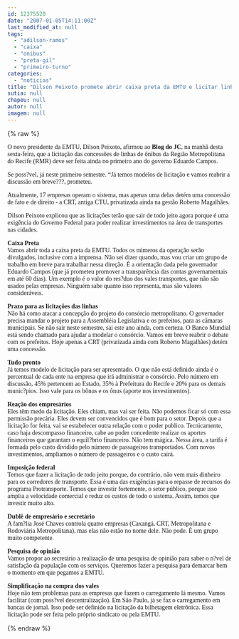 ```yaml
---
id: 12375520
date: "2007-01-05T14:11:00Z"
last_modified_at: null
tags:
  - "adilson-ramos"
  - "caixa"
  - "onibus"
  - "preta-gil"
  - "primeiro-turno"
categories:
  - "noticias"
title: "Dilson Peixoto promete abrir caixa preta da EMTU e licitar linhas de \u00f4nibus ainda no primeiro semestre"
sutia: null
chapeu: null
autor: null
imagem: null
---
```

{% raw %}
<p><P><FONT face=Verdana>O novo presidente da EMTU, Dilson Peixoto, afirmou ao <STRONG>Blog do JC</STRONG>, na manhã desta sexta-feira, que a licitação das concessões de linhas de ônibus da Região Metropolitana do Recife (RMR) deve ser feita ainda no primeiro ano do governo Eduardo Campos.</FONT></P></p>
<p><P><FONT face=Verdana>Se poss?vel, já neste primeiro semestre. “Já temos modelos de licitação e vamos reabrir a discussão em breve???, prometeu.</FONT></P></p>
<p><P><FONT face=Verdana>Atualmente,&nbsp;17 empresas operam o sistema, mas apenas uma delas detém uma concessão de fato e de direito - a CRT, antiga CTU, privatizada ainda na gestão Roberto Magalhães. </FONT></P></p>
<p><P><FONT face=Verdana>Dilson Peixoto explicou que as licitações terão que sair de todo jeito agora porque é uma exigência do Governo Federal para poder realizar investimentos na área de transportes nas cidades.</FONT></P></p>
<p><P><FONT face=Verdana><STRONG>Caixa Preta<BR></STRONG>Vamos abrir toda a caixa preta da EMTU. Todos os números da operação serão divulgados, inclusive com a imprensa. Não sei dizer quando, mas vou criar um grupo de trabalho em breve para trabalhar nessa direção. É a orientação dada pelo governador Eduardo Campos (que já prometeu promover a transparência das contas governamentais em até 60 dias). Um exemplo é o valor do res?duo dos vales transportes, que não são usados pelas empresas. Ninguém sabe quanto isso representa, mas são valores consideráveis.</FONT></P></p>
<p><P><FONT face=Verdana><STRONG>Prazo para as licitações das linhas</STRONG><BR>Não há como atacar a concepção do projeto do consórcio metropolitano. O governador precisa mandar o projeto para a Assembléia Legislativa e os prefeitos, para as câmaras municipais. Se não sair neste semestre, sai este ano ainda, com certeza. O Banco Mundial está sendo chamado para ajudar a modelar o consórcio. Vamos em breve reabrir o debate com os prefeitos. Hoje apenas a CRT (privatizada ainda com Roberto Magalhães) detém uma concessão.</FONT></P></p>
<p><P><FONT face=Verdana><STRONG>Tudo pronto<BR></STRONG>Já temos modelo de licitação para ser apresentado. O que não está definido ainda é o percentual de cada ente na empresa que irá administrar o consórcio. Pelo número em discussão, 45% pertencem ao Estado, 35% à Prefeitura do Recife e 20% para os demais munic?pios. Isso vale para os bônus e os ônus (aporte nos investimentos).</FONT></P></p>
<p><P><FONT face=Verdana><STRONG>Reação dos empresários<BR></STRONG>Eles têm medo da licitação. Eles chiam, mas vai ser feita. Não podemos ficar só com essa permissão precária. Eles devem ser convencidos que é bom para o setor. Depois que a licitação for feita, vai se estabelecer outra relação com o poder publico. Tecnicamente, caso haja descompasso financeiro, cabe ao poder concedente realizar os aportes financeiros que garantam o equil?brio financeiro. Não tem mágica. Nessa área, a tarifa é formada pelo custo dividido pelo número de passageiros transportados. Com novos investimentos, ampliamos o número de passageiros e o custo cairá.</FONT></P></p>
<p><P><FONT face=Verdana><STRONG>Imposição federal<BR></STRONG>Temos que fazer a licitação de todo jeito porque, do contrário, não vem mais dinheiro para os corredores de transporte. Essa é uma das exigências para o repasse de recursos do programa Protransporte. Temos que investir fortemente, o setor público, porque isso amplia a velocidade comercial e reduz os custos de todo o sistema. Assim, temos que investir muito alto.</FONT></P></p>
<p><P><FONT face=Verdana><STRONG>Dublê de empresário e secretário</STRONG><BR>A fam?lia José Chaves controla quatro empresas (Caxangá, CRT, Metropolitana e Rodoviária Metropolitana), mas elas não estão no nome dele. Não pode. É um grupo muito competente.</FONT></P></p>
<p><P><FONT face=Verdana><STRONG>Pesquisa de opinião<BR></STRONG>Vamos propor ao secretário a realização de uma pesquisa de opinião para saber o n?vel de satisfação da população com os serviços. Queremos fazer a pesquisa para demarcar bem o momento em que pegamos a EMTU.</FONT></P></p>
<p><P><FONT face=Verdana><STRONG>Simplificação na compra dos vales</STRONG><BR>Hoje não tem problemas para as empresas que fazem o carregamento lá mesmo. Vamos facilitar (com poss?vel descentralização). Em São Paulo, já se faz o carregamento em bancas de jornal. Isso pode ser definido na licitação da bilhetagem eletrônica. Essa licitação pode ser feita pelo próprio sindicato ou pela EMTU.</FONT></P> </p>
{% endraw %}